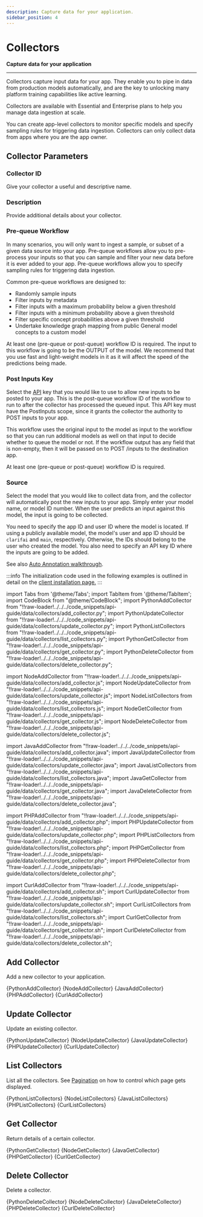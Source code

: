 ```yaml
---
description: Capture data for your application.
sidebar_position: 4
---
```


# Collectors

**Capture data for your application**
<hr />

Collectors capture input data for your app. They enable you to pipe in data from production models automatically, and are the key to unlocking many platform training capabilities like active learning. 

Collectors are available with Essential and Enterprise plans to help you manage data ingestion at scale.

You can create app-level collectors to monitor specific models and specify sampling rules for triggering data ingestion. Collectors can only collect data from apps where you are the app owner.

## Collector Parameters

### Collector ID

Give your collector a useful and descriptive name.

### Description

Provide additional details about your collector.

### Pre-queue Workflow

In many scenarios, you will only want to ingest a sample, or subset of a given data source into your app. Pre-queue workflows allow you to pre-process your inputs so that you can sample and filter your new data before it is ever added to your app. Pre-queue workflows allow you to specify sampling rules for triggering data ingestion. 

Common pre-queue workflows are designed to:

* Randomly sample inputs
* Filter inputs by metadata
* Filter inputs with a maximum probability below a given threshold
* Filter inputs with a minimum probability above a given threshold
* Filter specific concept probabilities above a given threshold
* Undertake knowledge graph mapping from public General model concepts to a custom model

At least one \(pre-queue or post-queue\) workflow ID is required. The input to this workflow is going to be the OUTPUT of the model. We recommend that you use fast and light-weight models in it as it will affect the speed of the predictions being made.

### Post Inputs Key

Select the [API](https://docs.clarifai.com/clarifai-basics/authentication/app-specific-api-keys) key that you would like to use to allow new inputs to be posted to your app. This is the post-queue workflow ID of the workflow to run to after the collector has processed the queued input. This API key must have the PostInputs scope, since it grants the collector the authority to POST inputs to your app.

This workflow uses the original input to the model as input to the workflow so that you can run additional models as well on that input to decide whether to queue the model or not. If the workflow output has any field that is non-empty, then it will be passed on to POST /inputs to the destination app. 

At least one \(pre-queue or post-queue\) workflow ID is required.

### Source

Select the model that you would like to collect data from, and the collector will automatically post the new inputs to your app. Simply enter your model name, or model ID number. When the user predicts an input against this model, the input is going to be collected.

You need to specify the app ID and user ID where the model is located. If using a publicly available model, the model's user and app ID should be `clarifai` and `main`, respectively. Otherwise, the IDs should belong to the user who created the model. You also need to specify an API key ID where the inputs are going to be added.

See also [Auto Annotation walkthrough](https://docs.clarifai.com/api-guide/workflows/common-workflows/auto-annotation-walkthrough/).

:::info
The initialization code used in the following examples is outlined in detail on the [client installation page.](https://docs.clarifai.com/api-guide/api-overview/api-clients/#client-installation-instructions)
:::

import Tabs from '@theme/Tabs';
import TabItem from '@theme/TabItem';
import CodeBlock from "@theme/CodeBlock";
import PythonAddCollector from "!!raw-loader!../../../code_snippets/api-guide/data/collectors/add_collector.py";
import PythonUpdateCollector from "!!raw-loader!../../../code_snippets/api-guide/data/collectors/update_collector.py";
import PythonListCollectors from "!!raw-loader!../../../code_snippets/api-guide/data/collectors/list_collectors.py";
import PythonGetCollector from "!!raw-loader!../../../code_snippets/api-guide/data/collectors/get_collector.py";
import PythonDeleteCollector from "!!raw-loader!../../../code_snippets/api-guide/data/collectors/delete_collector.py";

import NodeAddCollector from "!!raw-loader!../../../code_snippets/api-guide/data/collectors/add_collector.js";
import NodeUpdateCollector from "!!raw-loader!../../../code_snippets/api-guide/data/collectors/update_collector.js";
import NodeListCollectors from "!!raw-loader!../../../code_snippets/api-guide/data/collectors/list_collectors.js";
import NodeGetCollector from "!!raw-loader!../../../code_snippets/api-guide/data/collectors/get_collector.js";
import NodeDeleteCollector from "!!raw-loader!../../../code_snippets/api-guide/data/collectors/delete_collector.js";

import JavaAddCollector from "!!raw-loader!../../../code_snippets/api-guide/data/collectors/add_collector.java";
import JavaUpdateCollector from "!!raw-loader!../../../code_snippets/api-guide/data/collectors/update_collector.java";
import JavaListCollectors from "!!raw-loader!../../../code_snippets/api-guide/data/collectors/list_collectors.java";
import JavaGetCollector from "!!raw-loader!../../../code_snippets/api-guide/data/collectors/get_collector.java";
import JavaDeleteCollector from "!!raw-loader!../../../code_snippets/api-guide/data/collectors/delete_collector.java";

import PHPAddCollector from "!!raw-loader!../../../code_snippets/api-guide/data/collectors/add_collector.php";
import PHPUpdateCollector from "!!raw-loader!../../../code_snippets/api-guide/data/collectors/update_collector.php";
import PHPListCollectors from "!!raw-loader!../../../code_snippets/api-guide/data/collectors/list_collectors.php";
import PHPGetCollector from "!!raw-loader!../../../code_snippets/api-guide/data/collectors/get_collector.php";
import PHPDeleteCollector from "!!raw-loader!../../../code_snippets/api-guide/data/collectors/delete_collector.php";

import CurlAddCollector from "!!raw-loader!../../../code_snippets/api-guide/data/collectors/add_collector.sh";
import CurlUpdateCollector from "!!raw-loader!../../../code_snippets/api-guide/data/collectors/update_collector.sh";
import CurlListCollectors from "!!raw-loader!../../../code_snippets/api-guide/data/collectors/list_collectors.sh";
import CurlGetCollector from "!!raw-loader!../../../code_snippets/api-guide/data/collectors/get_collector.sh";
import CurlDeleteCollector from "!!raw-loader!../../../code_snippets/api-guide/data/collectors/delete_collector.sh";

## Add Collector

Add a new collector to your application.

<Tabs>

<TabItem value="python" label="Python">
    <CodeBlock className="language-python">{PythonAddCollector}</CodeBlock>
</TabItem>

<TabItem value="nodejs" label="NodeJS">
    <CodeBlock className="language-javascript">{NodeAddCollector}</CodeBlock>
</TabItem>

<TabItem value="java" label="Java">
    <CodeBlock className="language-java">{JavaAddCollector}</CodeBlock>
</TabItem>

<TabItem value="php" label="PHP">
    <CodeBlock className="language-php">{PHPAddCollector}</CodeBlock>
</TabItem>

<TabItem value="curl" label="cURL">
    <CodeBlock className="language-bash">{CurlAddCollector}</CodeBlock>
</TabItem>

</Tabs>

## Update Collector

Update an existing collector.

<Tabs>

<TabItem value="python" label="Python">
    <CodeBlock className="language-python">{PythonUpdateCollector}</CodeBlock>
</TabItem>

<TabItem value="nodejs" label="NodeJS">
    <CodeBlock className="language-javascript">{NodeUpdateCollector}</CodeBlock>
</TabItem>

<TabItem value="java" label="Java">
    <CodeBlock className="language-javascript">{JavaUpdateCollector}</CodeBlock>
</TabItem>

<TabItem value="php" label="PHP">
    <CodeBlock className="language-php">{PHPUpdateCollector}</CodeBlock>
</TabItem>

<TabItem value="curl" label="cURL">
    <CodeBlock className="language-bash">{CurlUpdateCollector}</CodeBlock>
</TabItem>

</Tabs>

## List Collectors

List all the collectors. See [Pagination](https://docs.clarifai.com/api-guide/advanced-topics/pagination/) on how to control which page gets displayed.

<Tabs>

<TabItem value="python" label="Python">
    <CodeBlock className="language-python">{PythonListCollectors}</CodeBlock>
</TabItem>

<TabItem value="nodejs" label="NodeJS">
    <CodeBlock className="language-javascript">{NodeListCollectors}</CodeBlock>
</TabItem>

<TabItem value="java" label="Java">
    <CodeBlock className="language-java">{JavaListCollectors}</CodeBlock>
</TabItem>

<TabItem value="php" label="PHP">
    <CodeBlock className="language-php">{PHPListCollectors}</CodeBlock>
</TabItem>


<TabItem value="curl" label="cURL">
    <CodeBlock className="language-bash">{CurlListCollectors}</CodeBlock>
</TabItem>

</Tabs>

## Get Collector

Return details of a certain collector.

<Tabs>

<TabItem value="python" label="Python">
    <CodeBlock className="language-python">{PythonGetCollector}</CodeBlock>
</TabItem>

<TabItem value="nodejs" label="NodeJS">
    <CodeBlock className="language-javascript">{NodeGetCollector}</CodeBlock>
</TabItem>

<TabItem value="java" label="Java">
    <CodeBlock className="language-java">{JavaGetCollector}</CodeBlock>
</TabItem>

<TabItem value="php" label="PHP">
    <CodeBlock className="language-php">{PHPGetCollector}</CodeBlock>
</TabItem>

<TabItem value="curl" label="cURL">
    <CodeBlock className="language-bash">{CurlGetCollector}</CodeBlock>
</TabItem>

</Tabs>

## Delete Collector

Delete a collector.

<Tabs>

<TabItem value="python" label="Python">
    <CodeBlock className="language-python">{PythonDeleteCollector}</CodeBlock>
</TabItem>

<TabItem value="nodejs" label="NodeJS">
    <CodeBlock className="language-javascript">{NodeDeleteCollector}</CodeBlock>
</TabItem>

<TabItem value="java" label="Java">
    <CodeBlock className="language-java">{JavaDeleteCollector}</CodeBlock>
</TabItem>

<TabItem value="php" label="PHP">
    <CodeBlock className="language-php">{PHPDeleteCollector}</CodeBlock>
</TabItem>

<TabItem value="curl" label="cURL">
    <CodeBlock className="language-bash">{CurlDeleteCollector}</CodeBlock>
</TabItem>

</Tabs>

